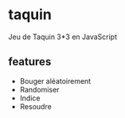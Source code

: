 # taquin
Jeu de Taquin 3*3 en JavaScript

## features
- Bouger aléatoirement
- Randomiser
- Indice
- Resoudre
